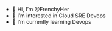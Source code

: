 - 👋 Hi, I’m @FrenchyHer
- 👀 I’m interested in Cloud SRE Devops
- 🌱 I’m currently learning Devops

<!---

--->
